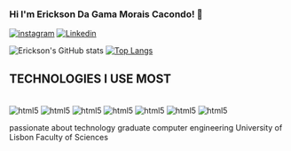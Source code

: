 ### Hi I'm Erickson Da Gama Morais Cacondo! 👋


[![instagram](https://img.shields.io/badge/Instagram-E4405F?style=for-the-badge&logo=instagram&logoColor=white)](https://www.instagram.com/ericksondagama?igsh=c3poaGFrMG04NmNj&utm_source=qr) [![Linkedin](https://img.shields.io/badge/LinkedIn-0077B5?style=for-the-badge&logo=linkedin&logoColor=white)](https://www.linkedin.com/in/erickson-cacondo-8a504b1a4?utm_source=share&utm_campaign=share_via&utm_content=profile&utm_medium=ios_app)

![Erickson's GitHub stats](https://github-readme-stats.vercel.app/api?username=ericksondagama&show_icons=true&theme=radical) [![Top Langs](https://github-readme-stats.vercel.app/api/top-langs/?username=ericksondagama)](https://github.com/anuraghazra/github-readme-stats)

## TECHNOLOGIES I USE MOST

<div style="display: inline_block"> <br/>
  <img align="center" alt="html5" src="https://img.shields.io/badge/Java-ED8B00?style=for-the-badge&logo=openjdk&logoColor=white"/>
  <img align="center" alt="html5" src="https://img.shields.io/badge/C-00599C?style=for-the-badge&logo=c&logoColor=white"/>
  <img align="center" alt="html5" src="https://img.shields.io/badge/HTML5-E34F26?style=for-the-badge&logo=html5&logoColor=white"/>
  <img align="center" alt="html5" src="https://img.shields.io/badge/CSS3-1572B6?style=for-the-badge&logo=css3&logoColor=white"/>
  <img align="center" alt="html5" src="https://img.shields.io/badge/JavaScript-F7DF1E?style=for-the-badge&logo=javascript&logoColor=black"/>
  <img align="center" alt="html5" src="https://img.shields.io/badge/Python-3776AB?style=for-the-badge&logo=python&logoColor=white"/>
  <img align="center" alt="html5" src="https://img.shields.io/badge/MySQL-00000F?style=for-the-badge&logo=mysql&logoColor=white"/>

<!---
fonte das logo
https://dev.to/envoy_/150-badges-for-github-pnk

-->

</div>  

passionate about technology graduate computer engineering University of Lisbon Faculty of Sciences
